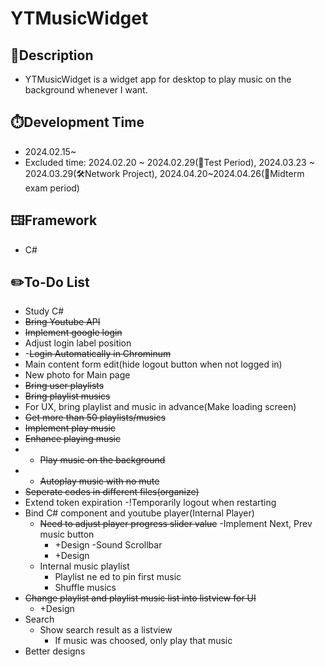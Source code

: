 # YTMusicWidget

## 📘Description
- YTMusicWidget is a widget app for desktop to play music on the background whenever I want.

## ⏱️Development Time
- 2024.02.15~
- Excluded time: 2024.02.20 ~ 2024.02.29(📘Test Period), 2024.03.23 ~ 2024.03.29(🛠️Network Project), 2024.04.20~2024.04.26(📝Midterm exam period)

## 🖽Framework
- C#

## ✏️To-Do List
- Study C#
- ~~Bring Youtube API~~
- ~~Implement google login~~
- Adjust login label position
- -~~Login Automatically in Chrominum~~
- Main content form edit(hide logout button when not logged in) 
- New photo for Main page
- ~~Bring user playlists~~
- ~~Bring playlist musics~~
- For UX, bring playlist and music in advance(Make loading screen)
- ~~Get more than 50 playlists/musics~~
- ~~Implement play music~~
- ~~Enhance playing music~~
- - ~~Play music on the background~~
- - ~~Autoplay music with no mute~~
- ~~Seperate codes in different files(organize)~~
- Extend token expiration 
  -!Temporarily logout when restarting
- Bind C# component and youtube player(Internal Player)
  - ~~Need to adjust player progress slider value~~
  -Implement Next, Prev music button
    - +Design
  -Sound Scrollbar
    - +Design
  - Internal music playlist
    - Playlist ne ed to pin first music
    - Shuffle musics
- ~~Change playlist and playlist music list into listview for UI~~
  - +Design
- Search
  - Show search result as a listview
    - If music was choosed, only play that music
- Better designs

